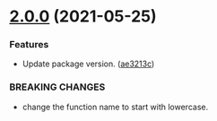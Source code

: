 # [2.0.0](https://github.com/fatesigner/file-chooser/compare/v1.2.0...v2.0.0) (2021-05-25)


### Features

* Update package version. ([ae3213c](https://github.com/fatesigner/file-chooser/commit/ae3213c2759034f40e1661a8e7fb06d97ccdcff3))


### BREAKING CHANGES

* change the function name to start with lowercase.
